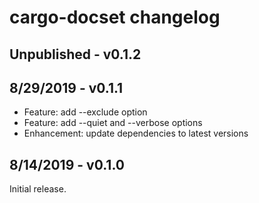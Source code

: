 # cargo-docset changelog

## Unpublished - v0.1.2

## 8/29/2019 - v0.1.1

* Feature: add --exclude option
* Feature: add --quiet and --verbose options
* Enhancement: update dependencies to latest versions

## 8/14/2019 - v0.1.0

Initial release.

